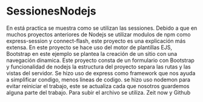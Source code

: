 # SessionesNodejs

En está practica se muestra como se utilizan las sessiones.
Debido a que en muchos proyectos anteriores de Nodejs se utilizar modulos de npm como express-session 
y connect-flash, este proyecto es una explicación más extensa.
En este proyecto se hace uso del motor de plantillas EJS, Bootstrap en este ejemplo 
se plantea la creación de un sitio con una navegación dinamica. 
Este proyecto consta de un formulario con Bootstrap y funcionalidad de nodejs
la estructura del proyecto separa las rutas y las vistas del servidor.
Se hizo uso de express como framework que nos ayuda a simplificar condigo, menos lineas de codigo.
se hizo uso nodemon para evitar reiniciar el trabajo, este se actualiza cada que nosotros guardemos alguna parte del trabajo.
Para subir el archivo se utiliza.
Zeit now y Github 

